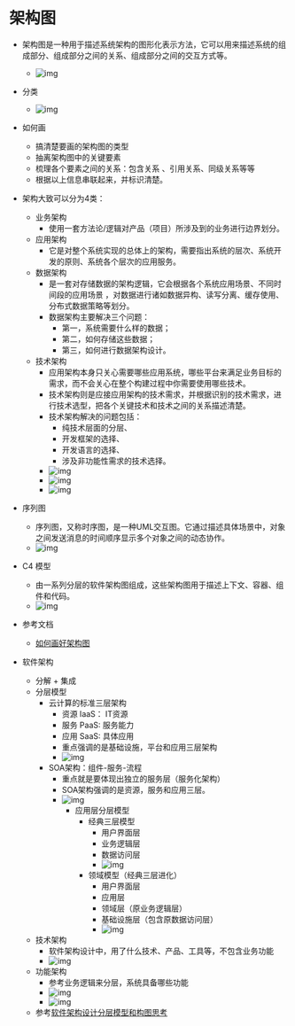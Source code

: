 # 架构图

- 架构图是一种用于描述系统架构的图形化表示方法，它可以用来描述系统的组成部分、组成部分之间的关系、组成部分之间的交互方式等。
    - ![img](./assets/2023-04-06-10-53-24.png)
- 分类
    - ![img](./assets/2023-04-06-10-54-09.png)
- 如何画
    - 搞清楚要画的架构图的类型
    - 抽离架构图中的关键要素
    - 梳理各个要素之间的关系：包含关系 、引用关系、同级关系等等
    - 根据以上信息串联起来，并标识清楚。
- 架构大致可以分为4类：
    - 业务架构
        - 使用一套方法论/逻辑对产品（项目）所涉及到的业务进行边界划分。
    - 应用架构
        - 它是对整个系统实现的总体上的架构，需要指出系统的层次、系统开发的原则、系统各个层次的应用服务。
    - 数据架构
        - 是一套对存储数据的架构逻辑，它会根据各个系统应用场景、不同时间段的应用场景 ，对数据进行诸如数据异构、读写分离、缓存使用、分布式数据策略等划分。
        - 数据架构主要解决三个问题：
            - 第一，系统需要什么样的数据；
            - 第二，如何存储这些数据；
            - 第三，如何进行数据架构设计。
    - 技术架构
        - 应用架构本身只关心需要哪些应用系统，哪些平台来满足业务目标的需求，而不会关心在整个构建过程中你需要使用哪些技术。
        - 技术架构则是应接应用架构的技术需求，并根据识别的技术需求，进行技术选型，把各个关键技术和技术之间的关系描述清楚。
        - 技术架构解决的问题包括：
            - 纯技术层面的分层、
            - 开发框架的选择、
            - 开发语言的选择、
            - 涉及非功能性需求的技术选择。
        - ![img](./assets/2023-04-06-10-55-45.png)
        - ![img](./assets/2023-04-06-13-36-53.png)
        - ![img](./assets/2023-04-06-15-04-59.png)
- 序列图
    - 序列图，又称时序图，是一种UML交互图。它通过描述具体场景中，对象之间发送消息的时间顺序显示多个对象之间的动态协作。
    - ![img](./assets/2023-04-06-10-56-49.png)
- C4 模型
    - 由一系列分层的软件架构图组成，这些架构图用于描述上下文、容器、组件和代码。
    - ![img](./assets/2023-04-06-10-58-32.png)

- 参考文档
    - [如何画好架构图](https://blog.csdn.net/qq_43328236/article/details/123919260)

- 软件架构
    - 分解 + 集成
    - 分层模型
        - 云计算的标准三层架构
            - 资源 IaaS： IT资源
            - 服务 PaaS: 服务能力
            - 应用 SaaS: 具体应用
            - 重点强调的是基础设施，平台和应用三层架构
            - ![img](./assets/2023-04-07-09-33-57.png)
        - SOA架构：组件-服务-流程
            - 重点就是要体现出独立的服务层（服务化架构）
            - SOA架构强调的是资源，服务和应用三层。
            - ![img](./assets/2023-04-07-09-41-05.png)
                - 应用层分层模型
                    - 经典三层模型
                        - 用户界面层
                        - 业务逻辑层
                        - 数据访问层
                        - ![img](./assets/2023-04-07-10-41-51.png)
                    - 领域模型（经典三层进化）
                        - 用户界面层
                        - 应用层
                        - 领域层（原业务逻辑层）
                        - 基础设施层（包含原数据访问层）
                        - ![img](./assets/2023-04-07-09-51-01.png)
    - 技术架构
        - 软件架构设计中，用了什么技术、产品、工具等，不包含业务功能
        - ![img](./assets/2023-04-07-09-55-09.png)
    - 功能架构
        - 参考业务逻辑来分层，系统具备哪些功能
        - ![img](./assets/2023-04-07-09-57-17.png)
        - ![img](./assets/2023-04-07-09-58-03.png)
    - 参考[软件架构设计分层模型和构图思考](https://www.toutiao.com/article/6897095696332177923/?group_id=6897095696332177923&wid=1680830527857)
